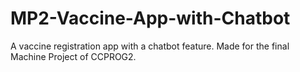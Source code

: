 # MP2-Vaccine-App-with-Chatbot
 A vaccine registration app with a chatbot feature. Made for the final Machine Project of CCPROG2.
